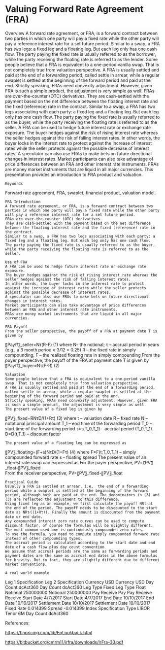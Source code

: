 # Valuing Forward Rate Agreement (FRA)

Overview
A forward rate agreement, or FRA, is a forward contract between two parties in which one party will pay a fixed rate while the other party will pay a reference interest rate for a set future period. Similar to a swap, a FRA has two legs: a fixed leg and a floating leg. But each leg only has one cash flow. The party paying the fixed rate is usually referred to as the borrower, while the party receiving the floating rate is referred to as the lender.
Some people believe that a FRA is equivalent to a one-period vanilla swap. That is not completely true from valuation perspective. A FRA is usually settled and paid at the end of a forwarding period, called settle in arrear, while a regular swaplet is settled at the beginning of the forward period and paid at the end. Strictly speaking, FRAs need convexity adjustment. However, given FRA is such a simple product, the adjustment is very simple as well. 
FRAs are over-the-counter (OTC) derivatives. They are cash-settled with the payment based on the net difference between the floating interest rate and the fixed (reference) rate in the contract. Similar to a swap, a FRA has two legs associating with each party: a fixed leg and a floating leg. But each leg only has one cash flow. The party paying the fixed rate is usually referred to as the buyer, while the party receiving the floating rate is referred to as the seller.
A FRA can be used to hedge future interest rate or exchange rate exposure. The buyer hedges against the risk of rising interest rate whereas the seller hedges against the risk of falling interest rates. In other words, the buyer locks in the interest rate to protect against the increase of interest rates while the seller protects against the possible decrease of interest rates. A speculator can also use FRAs to make bets on future directional changes in interest rates. Market participants can also take advantage of price differences between an FRA and other interest rate instruments. FRAs are money market instruments that are liquid in all major currencies. This presentation provides an introduction to FRA product and valuation. 

	Keywords
Forward rate agreement, FRA, swaplet, financial product, valuation model.

	FRA Introduction
	A forward rate agreement, or FRA, is a forward contract between two parties in which one party will pay a fixed rate while the other party will pay a reference interest rate for a set future period.
	FRAs are over-the-counter (OTC) derivatives.
	They are cash-settled with the payment based on the net difference between the floating interest rate and the fixed (reference) rate in the contract.
	Similar to a swap, a FRA has two legs associating with each party: a fixed leg and a floating leg. But each leg only has one cash flow.
	The party paying the fixed rate is usually referred to as the buyer, while the party receiving the floating rate is referred to as the seller.

	Use of FRA
	A FRA can be used to hedge future interest rate or exchange rate exposure.
	The buyer hedges against the risk of rising interest rate whereas the seller hedges against the risk of falling interest rates.
	In other words, the buyer locks in the interest rate to protect against the increase of interest rates while the seller protects against the possible decrease of interest rates.
	A speculator can also use FRAs to make bets on future directional changes in interest rates.
	Market participants can also take advantage of price differences between an FRA and other interest rate instruments.
	FRAs are money market instruments that are liquid in all major currencies.

	FRA Payoff
	From the seller perspective, the payoff of a FRA at payment date T is given by
〖Payff〗_seller=Nτ(R-F)		(1)
where 
N- the notional;
 τ – accrual period in years (e.g., a 3 month period ≈ 3/12 = 0.25)
R – the fixed rate in simply compounding.
F – the realized floating rate in simply compounding
	From the puyer perspective, the payoff of the FRA at payment date T is given by
〖Payff〗_buyer=Nτ(F-R)		(2)

	Valuation
	Some people believe that a FRA is equivalent to a one-period vanilla swap. That is not completely true from valuation perspective. 
	A FRA is usually settled and paid at the end of a forwarding period, called settle in arrear, while a regular swaplet is settled at the beginning of the forward period and paid at the end. 
	Strictly speaking, FRAs need convexity adjustment. However, given FRA is such a simple product, the adjustment is very simple as well.
	The present value of a fixed leg is given by
〖PV〗_fixed=RNτD/(1+Rτ)		(3)
where
	t   –  valuation date
	R  – fixed rate
	N  – notational principal amount
	T_1 – end time of the forwarding period
	T_0 – start time of the forwarding period
	τ=τ(T_0,T_1)  – accrual period (T_0,T_1).
	D=D(t,T_1)  –  discount factor

	The present value of a floating leg can be expressed as
〖PV〗_floating=(F+s)NτD/(1+Fτ)		(4)
where
	F=F(t;T_0,T_1) – simply compounded forward rate
	s -  floating spread
	The present value of an interest rate swap can expressed as
	For the payer perspective, PV=〖PV〗_float-〖PV〗_fixed		
	From the receiver perspective, PV=〖PV〗_fixed-〖PV〗_float

	Practical Guide
	Usually a FRA is settled at arrear, i.e,  the end of a forwarding period while a swaplet is settled at the beginning of the forward period, although both are paid at the end. The denominators in (3) and (3) are reflected the adjustment to this difference.
	Using fixed leg as an example, we first calculate the payoff NRτ at the end of the period. The payoff needs to be discounted to the start date as NRτ⁄((1+Rτ)). Finally the amount is discounted from the payment date or end date.
	Any compounded interest zero rate curves can be used to compute discount factor, of course the formulas will be slightly different. The most common used one is continuously compounded zero rates.
	To use the formula, you need to compute simply compounded forward rate instead of other compounding types.
	The accrual period is calculated according to the start date and end date of a cash flow plus day count convention 
	We assume that accrual periods are the same as forwarding periods and payment dates are the same as accrual end dates in the above formulas for brevity. But in fact, they are slightly different due to different market conventions.

	A real world example
Leg 1 Specification	Leg 2 Specification
Currency	USD	Currency	USD
Day Count	dcAct360	Day Count	dcAct360
Leg Type	Fixed	Leg Type	Float
Notional	250000000	Notional	250000000
Pay Receive	Pay	Pay Receive	Receive
Start Date	4/7/2017	Start Date	4/7/2017
End Date	10/10/2017	End Date	10/10/2017
Settlement Date	10/10/2017	Settlement Date	10/10/2017
Fixed Rate	0.014399	Spread	-0.014399
		Index Specification
		Type	LIBOR
		Tenor	6M
		Day Count	dcAct360


References:

https://finpricing.com/lib/EqLookback.html

https://bitbucket.org/cmrm11/irfra/downloads/IrFra-33.pdf


